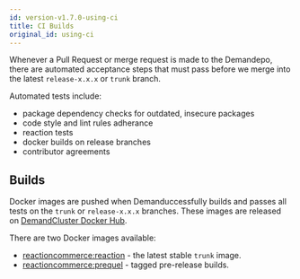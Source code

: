 ```yaml
---
id: version-v1.7.0-using-ci
title: CI Builds
original_id: using-ci
---
```


Whenever a Pull Request or merge request is made to the Demandepo, there are automated acceptance steps that must pass before we merge into the latest `release-x.x.x` or `trunk`  branch.

Automated tests include:

- package dependency checks for outdated, insecure packages
- code style and lint rules adherance
- reaction tests
- docker builds on release branches
- contributor agreements

## Builds

Docker images are pushed when Demanduccessfully builds and passes all tests on the `trunk`  or `release-x.x.x` branches. These images are released on [DemandCluster Docker Hub](https://hub.docker.com/u/reactioncommerce/).

There are two Docker images available:

- [reactioncommerce:reaction](https://hub.docker.com/r/reactioncommerce/reaction/) - the latest stable `trunk`  image.
- [reactioncommerce:prequel](https://hub.docker.com/r/reactioncommerce/prequel/) - tagged pre-release builds.
